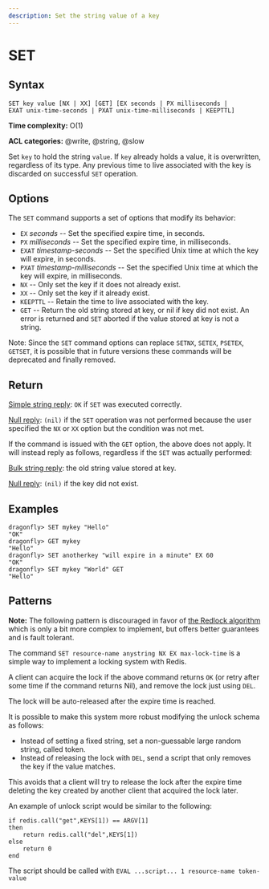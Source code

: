 ```yaml
---
description: Set the string value of a key
---
```


# SET

## Syntax

    SET key value [NX | XX] [GET] [EX seconds | PX milliseconds | EXAT unix-time-seconds | PXAT unix-time-milliseconds | KEEPTTL]

**Time complexity:** O(1)

**ACL categories:** @write, @string, @slow

Set `key` to hold the string `value`.
If `key` already holds a value, it is overwritten, regardless of its type.
Any previous time to live associated with the key is discarded on successful `SET` operation.

## Options

The `SET` command supports a set of options that modify its behavior:

* `EX` *seconds* -- Set the specified expire time, in seconds.
* `PX` *milliseconds* -- Set the specified expire time, in milliseconds.
* `EXAT` *timestamp-seconds* -- Set the specified Unix time at which the key will expire, in seconds.
* `PXAT` *timestamp-milliseconds* -- Set the specified Unix time at which the key will expire, in milliseconds.
* `NX` -- Only set the key if it does not already exist.
* `XX` -- Only set the key if it already exist.
* `KEEPTTL` -- Retain the time to live associated with the key.
* `GET` -- Return the old string stored at key, or nil if key did not exist. An error is returned and `SET` aborted if the value stored at key is not a string.

Note: Since the `SET` command options can replace `SETNX`, `SETEX`, `PSETEX`, `GETSET`, it is possible that in future versions these commands will be deprecated and finally removed.

## Return

[Simple string reply](https://redis.io/docs/reference/protocol-spec/#simple-strings): `OK` if `SET` was executed correctly.

[Null reply](https://redis.io/docs/reference/protocol-spec/#bulk-strings): `(nil)` if the `SET` operation was not performed because the user specified the `NX` or `XX` option but the condition was not met.

If the command is issued with the `GET` option, the above does not apply. It will instead reply as follows, regardless if the `SET` was actually performed:

[Bulk string reply](https://redis.io/docs/reference/protocol-spec/#bulk-strings): the old string value stored at key.

[Null reply](https://redis.io/docs/reference/protocol-spec/#bulk-strings): `(nil)` if the key did not exist.

## Examples

```shell
dragonfly> SET mykey "Hello"
"OK"
dragonfly> GET mykey
"Hello"
dragonfly> SET anotherkey "will expire in a minute" EX 60
"OK"
dragonfly> SET mykey "World" GET
"Hello"
```

## Patterns

**Note:** The following pattern is discouraged in favor of [the Redlock algorithm](https://redis.io/topics/distlock) which is only a bit more complex to implement, but offers better guarantees and is fault tolerant.

The command `SET resource-name anystring NX EX max-lock-time` is a simple way to implement a locking system with Redis.

A client can acquire the lock if the above command returns `OK` (or retry after some time if the command returns Nil), and remove the lock just using `DEL`.

The lock will be auto-released after the expire time is reached.

It is possible to make this system more robust modifying the unlock schema as follows:

* Instead of setting a fixed string, set a non-guessable large random string, called token.
* Instead of releasing the lock with `DEL`, send a script that only removes the key if the value matches.

This avoids that a client will try to release the lock after the expire time deleting the key created by another client that acquired the lock later.

An example of unlock script would be similar to the following:

    if redis.call("get",KEYS[1]) == ARGV[1]
    then
        return redis.call("del",KEYS[1])
    else
        return 0
    end

The script should be called with `EVAL ...script... 1 resource-name token-value`
